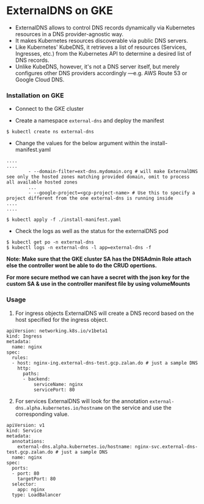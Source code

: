 # ExternalDNS on GKE

* ExternalDNS allows to control DNS records dynamically via Kubernetes resources in a DNS provider-agnostic way.
* It makes Kubernetes resources discoverable via public DNS servers. 
* Like Kubernetes' KubeDNS, it retrieves a list of resources (Services, Ingresses, etc.) from the Kubernetes API to determine a desired list of DNS records. 
* Unlike KubeDNS, however, it's not a DNS server itself, but merely configures other DNS providers accordingly —e.g. AWS Route 53 or Google Cloud DNS.


### Installation on GKE

* Connect to the GKE cluster

* Create a namespace `external-dns` and deploy the manifest
```
$ kubectl create ns external-dns
```
* Change the values for the below argument within the install-manifest.yaml
```
....
....
        - --domain-filter=ext-dns.mydomain.org # will make ExternalDNS see only the hosted zones matching provided domain, omit to process all available hosted zones
        ...
        - --google-project=<gcp-project-name> # Use this to specify a project different from the one external-dns is running inside
....
....
```
```
$ kubectl apply -f ./install-manifest.yaml
```

* Check the logs as well as the status for the externalDNS pod
```
$ kubectl get po -n external-dns 
$ kubectl logs -n external-dns -l app=external-dns -f 
```

**Note: Make sure that the GKE cluster SA has the DNSAdmin Role attach else the controller wont be able to do the CRUD opertions.**

**For more secure method we can have a secret with the json key for the custom SA & use in the controller manifest file by using volumeMounts**

### Usage 

1. For ingress objects ExternalDNS will create a DNS record based on the host specified for the ingress object.

```
apiVersion: networking.k8s.io/v1beta1
kind: Ingress
metadata:
  name: nginx
spec:
  rules:
  - host: nginx-ing.external-dns-test.gcp.zalan.do # just a sample DNS 
    http:
      paths:
      - backend:
          serviceName: nginx
          servicePort: 80
```

2. For services ExternalDNS will look for the annotation `external-dns.alpha.kubernetes.io/hostname` on the service and use the corresponding value.

```
apiVersion: v1
kind: Service
metadata:
  annotations:
    external-dns.alpha.kubernetes.io/hostname: nginx-svc.external-dns-test.gcp.zalan.do # just a sample DNS 
  name: nginx
spec:
  ports:
  - port: 80
    targetPort: 80
  selector:
    app: nginx
  type: LoadBalancer
```

